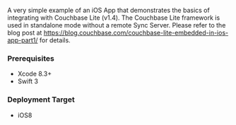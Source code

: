 A very simple example of an iOS App that demonstrates the basics of integrating with Couchbase Lite (v1.4). The Couchbase Lite framework is used in standalone mode without a remote Sync Server.
Please refer to the blog post at https://blog.couchbase.com/couchbase-lite-embedded-in-ios-app-part1/  for details.

### Prerequisites
- Xcode 8.3+
- Swift 3

### Deployment Target
- iOS8


